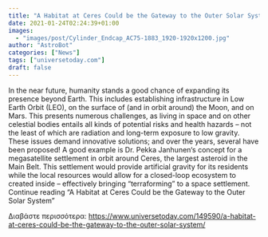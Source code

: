 ```yaml
---
title: "A Habitat at Ceres Could be the Gateway to the Outer Solar System"
date: 2021-01-24T02:24:39+01:00
images:
  - "images/post/Cylinder_Endcap_AC75-1883_1920-1920x1200.jpg"
author: "AstroBot"
categories: ["News"]
tags: ["universetoday.com"]
draft: false
---
```


In the near future, humanity stands a good chance of expanding its presence beyond Earth. This includes establishing infrastructure in Low Earth Orbit (LEO), on the surface of (and in orbit around) the Moon, and on Mars. This presents numerous challenges, as living in space and on other celestial bodies entails all kinds of potential risks and health hazards – not the least of which are radiation and long-term exposure to low gravity. These issues demand innovative solutions; and over the years, several have been proposed! A good example is Dr. Pekka Janhunen‘s concept for a megasatellite settlement in orbit around Ceres, the largest asteroid in the Main Belt. This settlement would provide artificial gravity for its residents while the local resources would allow for a closed-loop ecosystem to created inside – effectively bringing “terraforming” to a space settlement. Continue reading “A Habitat at Ceres Could be the Gateway to the Outer Solar System” 

Διαβάστε περισσότερα: https://www.universetoday.com/149590/a-habitat-at-ceres-could-be-the-gateway-to-the-outer-solar-system/
